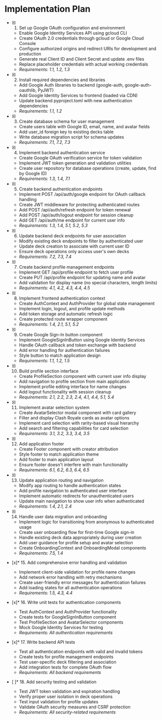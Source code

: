 # Implementation Plan

- [x] 1. Set up Google OAuth configuration and environment






  - Enable Google Identity Services API using gcloud CLI
  - Create OAuth 2.0 credentials through gcloud or Google Cloud Console
  - Configure authorized origins and redirect URIs for development and production
  - Generate real Client ID and Client Secret and update .env files
  - Replace placeholder credentials with actual working credentials
  - _Requirements: 1.1, 1.2, 1.3_

- [x] 2. Install required dependencies and libraries



  - Add Google Auth libraries to backend (google-auth, google-auth-oauthlib, PyJWT)
  - Add Google Identity Services to frontend (loaded via CDN)
  - Update backend pyproject.toml with new authentication dependencies
  - _Requirements: 1.1, 1.2_

- [x] 3. Create database schema for user management
  - Create users table with Google ID, email, name, and avatar fields
  - Add user_id foreign key to existing decks table
  - Write database migration script for schema updates
  - _Requirements: 7.1, 7.2, 7.3_

- [x] 4. Implement backend authentication service
  - Create Google OAuth verification service for token validation
  - Implement JWT token generation and validation utilities
  - Create user repository for database operations (create, update, find by Google ID)
  - _Requirements: 1.3, 1.4, 7.1_

- [x] 5. Create backend authentication endpoints
  - Implement POST /api/auth/google endpoint for OAuth callback handling
  - Create JWT middleware for protecting authenticated routes
  - Add POST /api/auth/refresh endpoint for token renewal
  - Add POST /api/auth/logout endpoint for session cleanup
  - Add GET /api/auth/me endpoint for current user info
  - _Requirements: 1.3, 1.4, 5.1, 5.2, 5.3_

- [x] 6. Update backend deck endpoints for user association
  - Modify existing deck endpoints to filter by authenticated user
  - Update deck creation to associate with current user ID
  - Ensure deck operations only access user's own decks
  - _Requirements: 7.2, 7.3, 7.4_

- [x] 7. Create backend profile management endpoints
  - Implement GET /api/profile endpoint to fetch user profile
  - Create PUT /api/profile endpoint for updating name and avatar
  - Add validation for display name (no special characters, length limits)
  - _Requirements: 4.1, 4.2, 4.3, 4.4, 4.5_

- [x] 8. Implement frontend authentication context
  - Create AuthContext and AuthProvider for global state management
  - Implement login, logout, and profile update methods
  - Add token storage and automatic refresh logic
  - Create protected route wrapper component
  - _Requirements: 1.4, 2.1, 5.1, 5.2_

- [x] 9. Create Google Sign-In button component
  - Implement GoogleSignInButton using Google Identity Services
  - Handle OAuth callback and token exchange with backend
  - Add error handling for authentication failures
  - Style button to match application design
  - _Requirements: 1.1, 1.2, 1.5_

- [x] 10. Build profile section interface
  - Create ProfileSection component with current user info display
  - Add navigation to profile section from main application
  - Implement profile editing interface for name changes
  - Add logout functionality with session cleanup
  - _Requirements: 2.1, 2.2, 2.3, 2.4, 4.1, 4.4, 5.1, 5.4_

- [x] 11. Implement avatar selection system
  - Create AvatarSelector modal component with card gallery
  - Filter and display Clash Royale cards as avatar options
  - Implement card selection with rarity-based visual hierarchy
  - Add search and filtering capabilities for card selection
  - _Requirements: 3.1, 3.2, 3.3, 3.4, 3.5_

- [x] 12. Add application footer
  - Create Footer component with creator attribution
  - Style footer to match application theme
  - Add footer to main application layout
  - Ensure footer doesn't interfere with main functionality
  - _Requirements: 6.1, 6.2, 6.3, 6.4, 6.5_

- [x] 13. Update application routing and navigation
  - Modify app routing to handle authentication states
  - Add profile navigation to authenticated user interface
  - Implement automatic redirects for unauthenticated users
  - Update main navigation to show user info when authenticated
  - _Requirements: 1.4, 2.1, 2.4_

- [x] 14. Handle user data migration and onboarding
  - Implement logic for transitioning from anonymous to authenticated usage
  - Create user onboarding flow for first-time Google sign-in
  - Handle existing deck data appropriately during user creation
  - Add user guidance for profile setup and avatar selection
  - Create OnboardingContext and OnboardingModal components
  - _Requirements: 7.5, 1.4_

- [x]* 15. Add comprehensive error handling and validation
  - Implement client-side validation for profile name changes
  - Add network error handling with retry mechanisms
  - Create user-friendly error messages for authentication failures
  - Add loading states for all authentication operations
  - _Requirements: 1.5, 4.3, 4.4_

- [x]* 16. Write unit tests for authentication components
  - Test AuthContext and AuthProvider functionality
  - Create tests for GoogleSignInButton component
  - Test ProfileSection and AvatarSelector components
  - Mock Google Identity Services for testing
  - _Requirements: All authentication requirements_

- [x]* 17. Write backend API tests
  - Test all authentication endpoints with valid and invalid tokens
  - Create tests for profile management endpoints
  - Test user-specific deck filtering and association
  - Add integration tests for complete OAuth flow
  - _Requirements: All backend requirements_

- [ ]* 18. Add security testing and validation
  - Test JWT token validation and expiration handling
  - Verify proper user isolation in deck operations
  - Test input validation for profile updates
  - Validate OAuth security measures and CSRF protection
  - _Requirements: All security-related requirements_